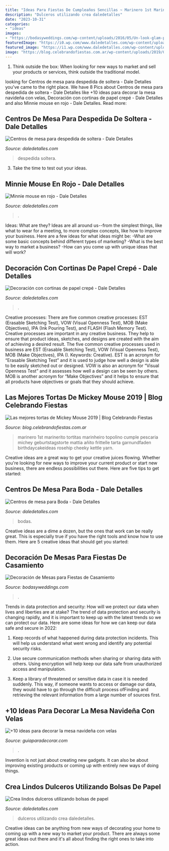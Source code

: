 ```yaml
---
title: "Ideas Para Fiestas De Cumpleaños Sencillas ~ Marinero 1st Marinerito Tortitas Marinheiro Topolino Cumple Pescaria Michey Geburtstagstorte Mattia Añito Frittelle Tarta Garnundfaden Birthdaycakeideas Rosehip Cheeky Kettle Yarn"
description: "Dulceros utilizando crea daledetalles"
date: "2023-10-31"
categories:
- "ideas"
images:
- "https://bodasyweddings.com/wp-content/uploads/2016/05/Un-look-glam-para-la-decoracion-de-mesas-para-fiestas-de-casamiento.jpg"
featuredImage: "https://i0.wp.com/www.daledetalles.com/wp-content/uploads/2016/08/decoracion-con-papel-creppe11.jpg"
featured_image: "https://i1.wp.com/www.daledetalles.com/wp-content/uploads/2016/04/minnie-rojo14.jpg?resize=410%2C617"
image: "https://blog.celebrandofiestas.com.ar/wp-content/uploads/2019/09/mejores_tortas_mickey_mouse_2019_celebrando_fiestas_cumpleanos_party_decoracion_marinero-540x1024.jpg"
---
```



1. Think outside the box: When looking for new ways to market and sell your products or services, think outside the traditional model.

	

		
looking for Centros de mesa para despedida de soltera - Dale Detalles you've came to the right place. We have 8 Pics about Centros de mesa para despedida de soltera - Dale Detalles like +10 ideas para decorar la mesa navideña con velas, Decoración con cortinas de papel crepé - Dale Detalles and also Minnie mouse en rojo - Dale Detalles. Read more:
		
    
## Centros De Mesa Para Despedida De Soltera - Dale Detalles

<img loading=lazy src="https://i2.wp.com/www.daledetalles.com/wp-content/uploads/2016/07/centros-de-mesa-para-despedida-de-soltera.jpg" onerror="this.onerror=null;this.src='https://tse2.mm.bing.net/th?id=OIP.3xecuWE_JAwfkfAoJTuWFADMEy&amp;pid=15.1';" alt="Centros de mesa para despedida de soltera - Dale Detalles">

_Source: daledetalles.com_

>despedida soltera. 

	

3. Take the time to test out your ideas.

    
## Minnie Mouse En Rojo - Dale Detalles

<img loading=lazy src="https://i1.wp.com/www.daledetalles.com/wp-content/uploads/2016/04/minnie-rojo14.jpg?resize=410%2C617" onerror="this.onerror=null;this.src='https://tse1.mm.bing.net/th?id=OIP.wxgS2BrArJzu3cU69yBmUgAAAA&amp;pid=15.1';" alt="Minnie mouse en rojo - Dale Detalles">

_Source: daledetalles.com_

>. 

	

Ideas: What are they?
Ideas are all around us--from the simplest things, like what to wear for a meeting, to more complex concepts, like how to improve your business. Here are a few ideas for what ideas might be: 
-What are some basic concepts behind different types of marketing? 
-What is the best way to market a business? 
-How can you come up with unique ideas that will work?

    
## Decoración Con Cortinas De Papel Crepé - Dale Detalles

<img loading=lazy src="https://i0.wp.com/www.daledetalles.com/wp-content/uploads/2016/08/decoracion-con-papel-creppe11.jpg" onerror="this.onerror=null;this.src='https://tse1.mm.bing.net/th?id=OIP.73AYR7cC5FNpTyb599bt2AHaJ5&amp;pid=15.1';" alt="Decoración con cortinas de papel crepé - Dale Detalles">

_Source: daledetalles.com_

>. 

	

Creative processes: There are five common creative processes: EST (Erasable Sketching Test), VOW (Visual Openness Test), MOB (Make Objectives), IPA (Ink Pouring Test), and FLASH (Flash Memory Test).
Creative processes are important in any creative business. They help to ensure that product ideas, sketches, and designs are created with the aim of achieving a desired result. The five common creative processes used in business are EST (Erasable Sketching Test), VOW (Visual Openness Test), MOB (Make Objectives), IPA (I. Keywords: Creative).
 EST is an acronym for “Erasable Sketching Test” and it is used to judge how well a design is able to be easily sketched out or designed. VOW is also an acronym for “Visual Openness Test” and it assesses how well a design can be seen by others. MOB is another acronym for “Make Objectives” and it helps to ensure that all products have objectives or goals that they should achieve.

    
## Las Mejores Tortas De Mickey Mouse 2019 | Blog Celebrando Fiestas

<img loading=lazy src="https://blog.celebrandofiestas.com.ar/wp-content/uploads/2019/09/mejores_tortas_mickey_mouse_2019_celebrando_fiestas_cumpleanos_party_decoracion_marinero-540x1024.jpg" onerror="this.onerror=null;this.src='https://tse3.mm.bing.net/th?id=OIP.Pl4kYWPMjtg7MpUwB0FphQHaOC&amp;pid=15.1';" alt="Las mejores tortas de Mickey Mouse 2019 | Blog Celebrando Fiestas">

_Source: blog.celebrandofiestas.com.ar_

>marinero 1st marinerito tortitas marinheiro topolino cumple pescaria michey geburtstagstorte mattia añito frittelle tarta garnundfaden birthdaycakeideas rosehip cheeky kettle yarn. 

	

Creative ideas are a great way to get your creative juices flowing. Whether you're looking for new ways to improve your current product or start new business, there are endless possibilities out there. Here are five tips to get started:

    
## Centros De Mesa Para Boda - Dale Detalles

<img loading=lazy src="https://i1.wp.com/www.daledetalles.com/wp-content/uploads/2016/02/boda3.jpg?resize=564%2C847" onerror="this.onerror=null;this.src='https://tse2.mm.bing.net/th?id=OIP.GEav5BHm2eeypOz3ptsBagHaLH&amp;pid=15.1';" alt="Centros de mesa para Boda - Dale Detalles">

_Source: daledetalles.com_

>bodas. 

	

Creative ideas are a dime a dozen, but the ones that work can be really great. This is especially true if you have the right tools and know how to use them. Here are 5 creative ideas that should get you started:

    
## Decoración De Mesas Para Fiestas De Casamiento

<img loading=lazy src="https://bodasyweddings.com/wp-content/uploads/2016/05/Un-look-glam-para-la-decoracion-de-mesas-para-fiestas-de-casamiento.jpg" onerror="this.onerror=null;this.src='https://tse4.mm.bing.net/th?id=OIP.m2xh1HCTl-ljBzn6cGJacQHaKH&amp;pid=15.1';" alt="Decoración de Mesas para Fiestas de Casamiento">

_Source: bodasyweddings.com_

>. 

	

Trends in data protection and security: How will we protect our data when lives and liberties are at stake?
The trend of data protection and security is changing rapidly, and it is important to keep up with the latest trends so we can protect our data. Here are some ideas for how we can keep our data safe and secure in 2022:
1. Keep records of what happened during data protection incidents. This will help us understand what went wrong and identify any potential security risks.

2. Use secure communication methods when sharing or sharing data with others. Using encryption will help keep our data safe from unauthorized access and manipulation.

3. Keep a library of threatened or sensitive data in case it is needed suddenly. This way, if someone wants to access or damage our data, they would have to go through the difficult process ofFinding and retrieving the relevant information from a large number of sources first.


    
## +10 Ideas Para Decorar La Mesa Navideña Con Velas

<img loading=lazy src="https://www.guiaparadecorar.com/wp-content/uploads/2019/12/Ideas-para-decorar-la-mesa-navidena-7.jpg" onerror="this.onerror=null;this.src='https://tse4.mm.bing.net/th?id=OIP.tNCNyKURr3SjXBC2ienPmQHaLH&amp;pid=15.1';" alt="+10 ideas para decorar la mesa navideña con velas">

_Source: guiaparadecorar.com_

>. 

	

Invention is not just about creating new gadgets. It can also be about improving existing products or coming up with entirely new ways of doing things.

    
## Crea Lindos Dulceros Utilizando Bolsas De Papel

<img loading=lazy src="https://i2.wp.com/www.daledetalles.com/wp-content/uploads/2017/05/bolsas-de-papel20.jpg" onerror="this.onerror=null;this.src='https://tse2.mm.bing.net/th?id=OIP.j-iiR2OWT8KiSCkDCu3vGAHaKc&amp;pid=15.1';" alt="Crea lindos dulceros utilizando bolsas de papel">

_Source: daledetalles.com_

>dulceros utilizando crea daledetalles. 

	

Creative ideas can be anything from new ways of decorating your home to coming up with a new way to market your product. There are always some great ideas out there and it's all about finding the right ones to take into action.

